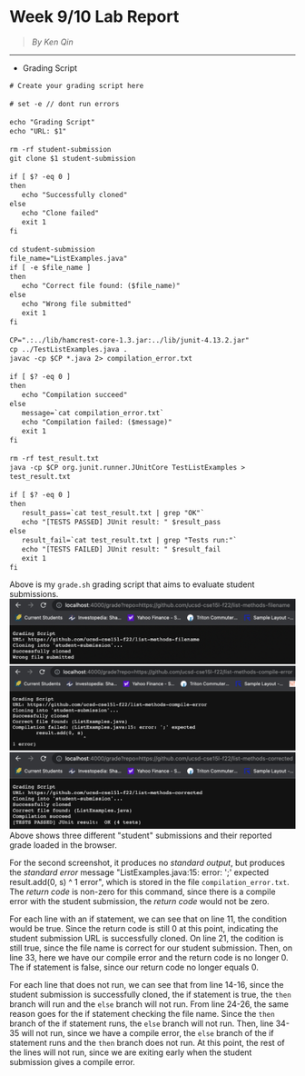 # **Week 9/10 Lab Report**
> *By Ken Qin*
---
 * Grading Script

 ```
# Create your grading script here

# set -e // dont run errors

echo "Grading Script"
echo "URL: $1"

rm -rf student-submission
git clone $1 student-submission

if [ $? -eq 0 ]
then 
    echo "Successfully cloned"
else 
    echo "Clone failed"
    exit 1
fi

cd student-submission
file_name="ListExamples.java"
if [ -e $file_name ]
then
    echo "Correct file found: ($file_name)"
else 
    echo "Wrong file submitted"
    exit 1
fi

CP=".:../lib/hamcrest-core-1.3.jar:../lib/junit-4.13.2.jar"
cp ../TestListExamples.java .
javac -cp $CP *.java 2> compilation_error.txt

if [ $? -eq 0 ]
then 
    echo "Compilation succeed"
else 
    message=`cat compilation_error.txt`
    echo "Compilation failed: ($message)"
    exit 1
fi

rm -rf test_result.txt
java -cp $CP org.junit.runner.JUnitCore TestListExamples > test_result.txt

if [ $? -eq 0 ]
then 
    result_pass=`cat test_result.txt | grep "OK"`
    echo "[TESTS PASSED] JUnit result: " $result_pass
else 
    result_fail=`cat test_result.txt | grep "Tests run:"`
    echo "[TESTS FAILED] JUnit result: " $result_fail
    exit 1
fi
```

Above is my `grade.sh` grading script that aims to evaluate student submissions.
![image](sc1-week9-10.png)
![image](sc2-week9-10.png)
![image](sc3-week9-10.png)
Above shows three different "student" submissions and their reported grade loaded in the browser. 

For the second screenshot, it produces no *standard output*, but produces the *standard error* message "ListExamples.java:15: error: ';' expected
        result.add(0, s)
                        ^
1 error", which is stored in the file `compilation_error.txt`. The *return code* is non-zero for this command, since there is a compile error with the student submission, the *return code* would not be zero.

For each line with an if statement, we can see that on line 11, the condition would be true. Since the return code is still 0 at this point, indicating the student submission URL is successfully cloned. On line 21, the codition is still true, since the file name is correct for our student submission. Then, on line 33, here we have our compile error and the return code is no longer 0. The if statement is false, since our return code no longer equals 0.

For each line that does not run, we can see that from line 14-16, since the student submission is successfully cloned, the if statement is true, the `then` branch will run and the `else` branch will not run. From line 24-26, the same reason goes for the if statement checking the file name. Since the `then` branch of the if statement runs, the `else` branch will not run. Then, line 34-35 will not run, since we have a compile error, the `else` branch of the if statement runs and the `then` branch does not run. At this point, the rest of the lines will not run, since we are exiting early when the student submission gives a compile error.
